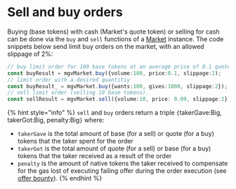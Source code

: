 # Sell and buy orders



Buying (base tokens) with cash (Market's quote token) or selling for cash can be done via the `buy` and `sell` functions of a [Market](api-classes-overview.md#market) instance. The code snippets below send limit buy orders on the market, with an allowed slippage of 2%:&#x20;

```typescript
// buy limit order for 100 base tokens at an average price of 0.1 quote per base
const buyResult = mgvMarket.buy({volume:100, price:0.1, slippage:2);
// limit order with a desired quantitiy
const buyResult_ = mgvMarket.buy({wants:100, gives:1000, slippage:2});
// sell limit order (selling 10 base tokens).
const sellResult = mgvMarket.sell({volume:10, price: 0.09, slippage:2});
```

{% hint style="info" %}
`sell` and `buy` orders return a triple `{`takerGave:Big, takerGot:Big, penalty:Big`}` where:

* `takerGave` is the total amount of base (for a sell) or quote (for a buy) tokens that the taker spent for the order
* `takerGot` is the total amount of quote (for a sell) or base (for a buy) tokens that the taker received as a result of the order
* `penalty` is the amount of native tokens the taker received to compensate for the gas lost of executing failing offer during the order execution (see [offer bounty](../../offer-maker/offer-provision.md#computing-the-provision-and-offer-bounty)).
{% endhint %}
